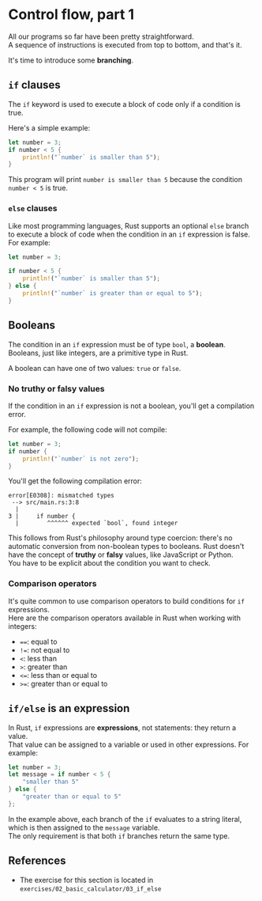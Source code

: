 # Control flow, part 1

All our programs so far have been pretty straightforward.\
A sequence of instructions is executed from top to bottom, and that's it.

It's time to introduce some **branching**.

## `if` clauses

The `if` keyword is used to execute a block of code only if a condition is true.

Here's a simple example:

```rust
let number = 3;
if number < 5 {
    println!("`number` is smaller than 5");
}
```

This program will print `number is smaller than 5` because the condition `number < 5` is true.

### `else` clauses

Like most programming languages, Rust supports an optional `else` branch to execute a block of code when the condition in an
`if` expression is false.\
For example:

```rust
let number = 3;

if number < 5 {
    println!("`number` is smaller than 5");
} else {
    println!("`number` is greater than or equal to 5");
}
```

## Booleans

The condition in an `if` expression must be of type `bool`, a **boolean**.\
Booleans, just like integers, are a primitive type in Rust.

A boolean can have one of two values: `true` or `false`.

### No truthy or falsy values

If the condition in an `if` expression is not a boolean, you'll get a compilation error.

For example, the following code will not compile:

```rust
let number = 3;
if number {
    println!("`number` is not zero");
}
```

You'll get the following compilation error:

```text
error[E0308]: mismatched types
 --> src/main.rs:3:8
  |
3 |     if number {
  |        ^^^^^^ expected `bool`, found integer
```

This follows from Rust's philosophy around type coercion: there's no automatic conversion from non-boolean types to booleans.
Rust doesn't have the concept of **truthy** or **falsy** values, like JavaScript or Python.\
You have to be explicit about the condition you want to check.

### Comparison operators

It's quite common to use comparison operators to build conditions for `if` expressions.\
Here are the comparison operators available in Rust when working with integers:

- `==`: equal to
- `!=`: not equal to
- `<`: less than
- `>`: greater than
- `<=`: less than or equal to
- `>=`: greater than or equal to

## `if/else` is an expression

In Rust, `if` expressions are **expressions**, not statements: they return a value.\
That value can be assigned to a variable or used in other expressions. For example:

```rust
let number = 3;
let message = if number < 5 {
    "smaller than 5"
} else {
    "greater than or equal to 5"
};
```

In the example above, each branch of the `if` evaluates to a string literal,
which is then assigned to the `message` variable.\
The only requirement is that both `if` branches return the same type.

## References

- The exercise for this section is located in `exercises/02_basic_calculator/03_if_else`
